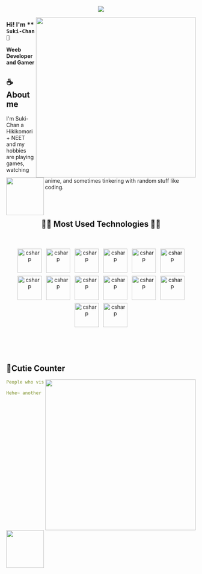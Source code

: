 <div align="center">
  
![](https://typograssy.deno.dev/api?text=Suki-Chan!&l0=none&bg=none&frame=none&speed=100&comment=)
  
</div>

<a href="https://discord.com/users/317527070576214018"><img align="right" width="425" src="https://lanyard.kyrie25.me/api/317527070576214018?imgStyle=square&gradient=e9d6d5-e9d6d5-f3b1b4-ffffff&bg=0d1117"></a>

### Hi! I'm ** `Suki-Chan 💜`

**Weeb Developer and Gamer** 

## **☕ About me**

<a href="https://github.com/lSukiChanl"><img align="left" width="100" src="https://cdn.discordapp.com/attachments/693558348276301884/693559985459822692/021.png"></a>

I'm Suki-Chan a Hikikomori + NEET and my hobbies are playing games, watching anime, and sometimes tinkering with random stuff like coding.

<br><br>
<h2 align="center">🧑‍💻 Most Used Technologies 🧑‍💻</h2>
<br>
<p align="center">
	<img src="https://cdn.jsdelivr.net/gh/devicons/devicon/icons/github/github-original.svg" alt="csharp" width="64" height="64" style="vertical-align:top; margin:4px;">
	<img src="https://cdn.jsdelivr.net/gh/devicons/devicon/icons/docker/docker-plain.svg" alt="csharp" width="64" height="64" style="vertical-align:top; margin:4px;">
	<img src="https://cdn.jsdelivr.net/gh/devicons/devicon/icons/amazonwebservices/amazonwebservices-original.svg" alt="csharp" width="64" height="64" style="vertical-align:top; margin:4px;">
	<img src="https://cdn.jsdelivr.net/gh/devicons/devicon/icons/html5/html5-plain.svg" alt="csharp" width="64" height="64" style="vertical-align:top; margin:4px;">
  	<img src="https://cdn.jsdelivr.net/gh/devicons/devicon/icons/css3/css3-plain.svg" alt="csharp" width="64" height="64" style="vertical-align:top; margin:4px;">
	<img src="https://cdn.jsdelivr.net/gh/devicons/devicon/icons/react/react-original.svg" alt="csharp" width="64" height="64" style="vertical-align:top; margin:4px;">
	<img src="https://cdn.jsdelivr.net/gh/devicons/devicon/icons/laravel/laravel-plain.svg" alt="csharp" width="64" height="64" style="vertical-align:top; margin:4px;">
	<img src="https://cdn.jsdelivr.net/gh/devicons/devicon/icons/php/php-plain.svg" alt="csharp" width="64" height="64" style="vertical-align:top; margin:4px;">
	<img src="https://cdn.jsdelivr.net/gh/devicons/devicon/icons/javascript/javascript-plain.svg" alt="csharp" width="64" height="64" style="vertical-align:top; margin:4px;">
	<img src="https://cdn.jsdelivr.net/gh/devicons/devicon/icons/typescript/typescript-plain.svg" alt="csharp" width="64" height="64" style="vertical-align:top; margin:4px;">
	<img src="https://cdn.jsdelivr.net/gh/devicons/devicon/icons/postgresql/postgresql-plain.svg" alt="csharp" width="64" height="64" style="vertical-align:top; margin:4px;">
	<img src="https://cdn.jsdelivr.net/gh/devicons/devicon/icons/mysql/mysql-plain.svg" alt="csharp" width="64" height="64" style="vertical-align:top; margin:4px;">
	<img src="https://cdn.jsdelivr.net/gh/devicons/devicon/icons/microsoftsqlserver/microsoftsqlserver-plain.svg" alt="csharp" width="64" height="64" style="vertical-align:top; margin:4px;">
	<img src="https://cdn.jsdelivr.net/gh/devicons/devicon/icons/mongodb/mongodb-plain.svg" alt="csharp" width="64" height="64" style="vertical-align:top; margin:4px;">
</p>
<h2></h2>
<br><br>


## **🧋Cutie Counter**
<!-- <p align="center">
	<img src="https://moe-counter.glitch.me/get/@miyagawamizu?theme=moebooru-h"> <br/>
</p> -->
<a href="https://discord.com/users/738748102311280681"><img align="right" width=400 src="https://moe-counter.glitch.me/get/@lSukiChanl?theme=rule34"></a>
<a href="https://github.com/MiyagawaMizu"><img align="left" width="100" src="https://cdn.discordapp.com/attachments/1077108830862839848/1130676248843137035/105634085_p12.png"></a>

```yaml
People who visit my profile :3.

Hehe~ another cutie has been caught.
```
